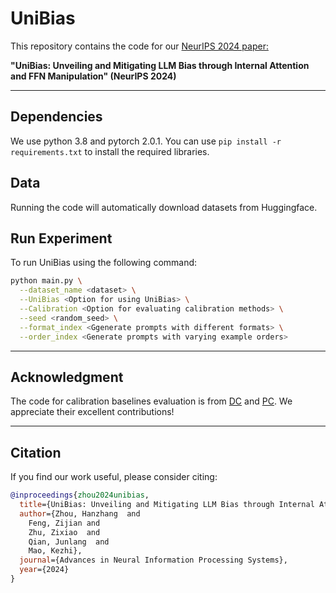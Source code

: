# UniBias
This repository contains the code for our [NeurIPS 2024 paper:](https://arxiv.org/abs/2405.20612)

**"UniBias: Unveiling and Mitigating LLM Bias through Internal Attention and FFN Manipulation" (NeurIPS 2024)**

---
## Dependencies

We use python 3.8 and pytorch 2.0.1. You can use ```pip install -r requirements.txt``` to install the required libraries.

## Data

Running the code will automatically download datasets from Huggingface.

## Run Experiment

To run UniBias using the following command:

```bash
python main.py \
  --dataset_name <dataset> \
  --UniBias <Option for using UniBias> \
  --Calibration <Option for evaluating calibration methods> \
  --seed <random_seed> \
  --format_index <Ggenerate prompts with different formats> \
  --order_index <Generate prompts with varying example orders>
```
---
## Acknowledgment

The code for calibration baselines evaluation is from [DC](https://github.com/fywalter/label-bias) and [PC](https://github.com/fywalter/label-bias). We appreciate their excellent contributions!

---
## Citation

If you find our work useful, please consider citing:

```bibtex
@inproceedings{zhou2024unibias,
  title={UniBias: Unveiling and Mitigating LLM Bias through Internal Attention and FFN Manipulation},
  author={Zhou, Hanzhang  and
    Feng, Zijian and
    Zhu, Zixiao  and
    Qian, Junlang  and
    Mao, Kezhi},
  journal={Advances in Neural Information Processing Systems},
  year={2024}
}
```

